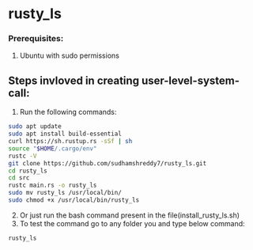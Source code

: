 # rusty_ls

### Prerequisites:
1. Ubuntu with sudo permissions
## Steps invloved in creating user-level-system-call:
1. Run the following commands:
```bash
sudo apt update
sudo apt install build-essential
curl https://sh.rustup.rs -sSf | sh 
source "$HOME/.cargo/env"
rustc -V
git clone https://github.com/sudhamshreddy7/rusty_ls.git
cd rusty_ls
cd src
rustc main.rs -o rusty_ls
sudo mv rusty_ls /usr/local/bin/
sudo chmod +x /usr/local/bin/rusty_ls
```
2. Or just run the bash command present in the file(install_rusty_ls.sh)
3. To test the command go to any folder you and type below command:
```bash
rusty_ls
```